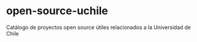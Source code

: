 # open-source-uchile
Catálogo de proyectos open source útiles relacionados a la Universidad de Chile
